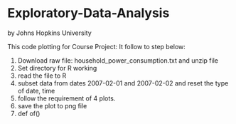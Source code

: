 # Exploratory-Data-Analysis
by Johns Hopkins University

This code plotting for Course Project:
It follow to step below:
1. Download raw file: household_power_consumption.txt and unzip file
2. Set directory for R working
3. read the file to R
4. subset data from  dates 2007-02-01 and 2007-02-02 and reset the type of date, time
5. follow the requirement of 4 plots.
6. save the plot to png file
7. def of()
